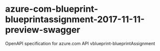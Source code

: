 # azure-com-blueprint-blueprintassignment-2017-11-11-preview-swagger
OpenAPI specification for azure.com API vblueprint-blueprintAssignment
